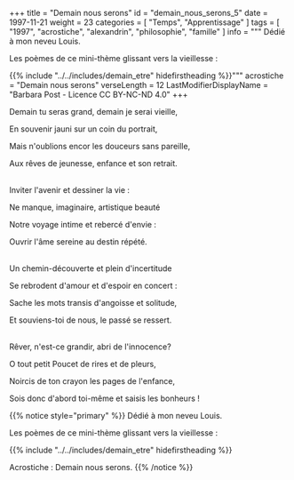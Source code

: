 +++
title = "Demain nous serons"
id = "demain_nous_serons_5"
date = 1997-11-21
weight = 23
categories = [ "Temps", "Apprentissage" ]
tags = [ "1997", "acrostiche", "alexandrin", "philosophie", "famille" ]
info = """
Dédié à mon neveu Louis.

Les poèmes de ce mini-thème glissant vers la vieillesse :

{{% include "../../includes/demain_etre" hidefirstheading %}}"""
acrostiche = "Demain nous serons"
verseLength = 12
LastModifierDisplayName = "Barbara Post - Licence CC BY-NC-ND 4.0"
+++

Demain tu seras grand, demain je serai vieille,

En souvenir jauni sur un coin du portrait,

Mais n'oublions encor les douceurs sans pareille,

Aux rêves de jeunesse, enfance et son retrait.

 \
Inviter l'avenir et dessiner la vie :

Ne manque, imaginaire, artistique beauté

Notre voyage intime et rebercé d'envie :

Ouvrir l'âme sereine au destin répété.

 \
Un chemin-découverte et plein d'incertitude

Se rebrodent d'amour et d'espoir en concert :

Sache les mots transis d'angoisse et solitude,

Et souviens-toi de nous, le passé se ressert.

 \
Rêver, n'est-ce grandir, abri de l'innocence?

O tout petit Poucet de rires et de pleurs,

Noircis de ton crayon les pages de l'enfance,

Sois donc d'abord toi-même et saisis les bonheurs !

{{% notice style="primary" %}}
Dédié à mon neveu Louis.

Les poèmes de ce mini-thème glissant vers la vieillesse :

{{% include "../../includes/demain_etre" hidefirstheading %}}

Acrostiche : Demain nous serons.
{{% /notice %}}
